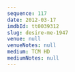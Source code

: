 ```yaml
---
sequence: 117
date: 2012-03-17
imdbId: tt0039312
slug: desire-me-1947
venue: null
venueNotes: null
medium: TCM HD
mediumNotes: null
---
```

